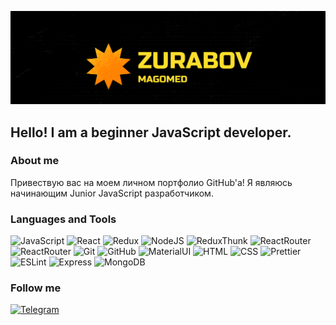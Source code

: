 [![Header](https://github.com/LAIZERLZR/LAIZERLZR/blob/main/LAIZERLZR/assets/Magomed%20Zurabov.png)](https://github.com/LAIZERLZR?tab=repositories)  

## Hello! I am a beginner JavaScript developer.

### About me

Привествую вас на моем личном портфолио GitHub'а!
Я являюсь начинающим Junior JavaScript разработчиком.

### 


### Languages and Tools
![JavaScript](https://img.shields.io/badge/-JavaScript-090909?style=for-the-badge&logo=JavaScript-090909&logoColor=24CDE7)
![React](https://img.shields.io/badge/-React-090909?style=for-the-badge&logo=React-090909&logoColor=24CDE7)
![Redux](https://img.shields.io/badge/-Redux-090909?style=for-the-badge&logo=Redux-090909&logoColor=24CDE7)
![NodeJS](https://img.shields.io/badge/-NodeJS-090909?style=for-the-badge&logo=NodeJS-090909&logoColor=24CDE7)
![ReduxThunk](https://img.shields.io/badge/-ReduxThunk-090909?style=for-the-badge&logo=ReduxThunk-090909&logoColor=24CDE7)
![ReactRouter](https://img.shields.io/badge/-ReactRouter-090909?style=for-the-badge&logo=ReactRouter-090909&logoColor=24CDE7)
![ReactRouter](https://img.shields.io/badge/-React-090909?style=for-the-badge&logo=React-090909&logoColor=24CDE7)
![Git](https://img.shields.io/badge/-Git-090909?style=for-the-badge&logo=Git-090909&logoColor=24CDE7)
![GitHub](https://img.shields.io/badge/-GitHub-090909?style=for-the-badge&logo=GitHub-090909&logoColor=24CDE7)
![MaterialUI](https://img.shields.io/badge/-MaterialUI-090909?style=for-the-badge&logo=MaterialUI-090909&logoColor=24CDE7)
![HTML](https://img.shields.io/badge/-HTML-090909?style=for-the-badge&logo=HTML-090909&logoColor=24CDE7)
![CSS](https://img.shields.io/badge/-CSS-090909?style=for-the-badge&logo=CSS-090909&logoColor=24CDE7)
![Prettier](https://img.shields.io/badge/-Prettier-090909?style=for-the-badge&logo=Prettier-090909&logoColor=24CDE7)
![ESLint](https://img.shields.io/badge/-ESLint-090909?style=for-the-badge&logo=ESLint-090909&logoColor=24CDE7)
![Express](https://img.shields.io/badge/-Express-090909?style=for-the-badge&logo=Express-090909&logoColor=24CDE7)
![MongoDB](https://img.shields.io/badge/-MongoDB-090909?style=for-the-badge&logo=MongoDB-090909&logoColor=24CDE7)



### Follow me

[![Telegram](https://img.shields.io/badge/-Telegram-090909?style=for-the-badge&logo=Telegram-090909&logoColor=24CDE7)](https://t.me/ZurabovMagomed)


